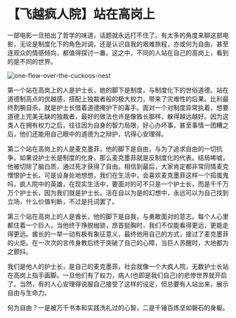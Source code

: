 # 【飞越疯人院】站在高岗上

一部电影一旦拍出了哲学的味道，话题就永远打不住了。有太多的角度来聊这部电影，无论是制度化下的角色对调，还是认识自我的艰难旅程，亦或何为自由，甚至连观众的情感倾向，都值得探讨一番。这之中，不同的人站在自己的高岗上，看到的是不同的世界。

![one-flew-over-the-cuckoos-nest](./_resources/one-flew-over-thecuckoos-nest.jpg)

第一个站在高岗上的人是护士长，她的脚下是制度，与制度化下的世俗道德。站在道德制高点的优越感，搭配上独裁者般的极大权力，带来了灾难性的后果。比利最终割腕自杀，就是护士长借着道德掩护下的毒手。面对一个对制度异常执着，想要道德上完美无缺的独裁者，最好的做法也许是像酋长那样，躲得越远越好。因为这类人在拥有权力之后，往往因为自身的智力局限，好心办坏事，甚至事情一团糟之后，他们还能用自己眼中的道德为之辩护，坑得心安理得。

第二个站在高岗上的人是麦克墨菲，他的脚下是自由，与为了追求自由的一切抗争。如果说护士长是制度的化身，那么麦克墨菲就是反制度化的代表。结局唏嘘，他被切除了脑白质，通过死才获得了自由。相信到最后，大家肯定都非常同情麦克憎恨护士长，可是设身处地想想，我们在生活中，会喜欢麦克墨菲这样一个捣蛋鬼吗，疯人院中的英雄，在现实生活中，要面对的可不只是一个护士长，而是千千万万个护士长，因为我们就是护士长。活在自以为是的幻想中，永远可以为自己找到立场，什么价值判断，不过是托词罢了。

第三个站在高岗上的人是酋长，他的脚下是自我，与勇敢面对的意志。每个人心里都住着一个巨人，当他终于挣脱枷锁，昂首挺胸时，我们不仅能看得更远，更能走得更远。酋长的一举一动有极有象征意义，最终他用自己的方式，接过了麦克墨菲的火炬。在一次次的言传身教后终于突破了自己的心障，当巨人苏醒时，大地都为之颤抖。

我们是他人的护士长，是自己的麦克墨菲，社会就像一个大疯人院，无数护士长站在高岗上指手画脚。一旦他们有了权力，病人(也即是我们自己)的悲惨世界就开启了。当然，有的人心安理得说服自己接受了这样的设定，但总要有人站出来，展示自由与生命力。

何为自由？一是被万千书本和实践洗礼过的心智，二是千锤百炼坚如磐石的身躯。
